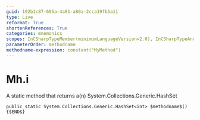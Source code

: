 ```yaml
---
guid: 192b1c87-695a-4a81-a80a-2cca19fb5a11
type: Live
reformat: True
shortenReferences: True
categories: mnemonics
scopes: InCSharpTypeMember(minimumLanguageVersion=2.0), InCSharpTypeAndNamespace(minimumLanguageVersion=2.0)
parameterOrder: methodname
methodname-expression: constant("MyMethod")
---
```


# Mh.i

A static method that returns a(n) System.Collections.Generic.HashSet<int>

```
public static System.Collections.Generic.HashSet<int> $methodname$(){$END$}
```
